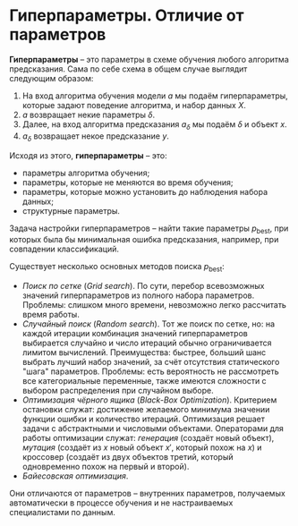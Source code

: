 # Гиперпараметры. Отличие от параметров

**Гиперпараметры** – это параметры в схеме обучения любого алгоритма предсказания. Сама по себе схема в общем случае выглядит следующим образом:

1. На вход алгоритма обучения модели $a$ мы подаём гиперпараметры, которые задают поведение алгоритма, и набор данных $X$.
2. $a$ возвращает некие параметры $\delta$.
3. Далее, на вход алгоритма предсказания $a_{\delta}$ мы подаём $\delta$ и объект $x$.
4. $a_{\delta}$ возвращает некое предсказание $y$.

Исходя из этого, **гиперпараметры** – это:

- параметры алгоритма обучения;
- параметры, которые не меняются во время обучения;
- параметры, которые можно установить до наблюдения набора данных;
- структурные параметры.

Задача настройки гиперпараметров – найти такие параметры $p_{\text{best}}$, при которых была бы минимальная ошибка предсказания, например, при совпадении классификаций.

Существует несколько основных методов поиска $p_{\text{best}}$:

- *Поиск по сетке* (*Grid search*).  По сути, перебор всевозможных значений гиперпараметров из полного набора параметров. Проблемы: слишком много времени, невозможно легко рассчитать время работы.
- *Случайный поиск* (*Random search*). Тот же поиск по сетке, но: на каждой итерации комбинация значений гиперпараметров выбирается случайно и число итераций обычно ограничивается лимитом вычислений. Преимущества: быстрее, больший шанс выбрать лучший набор значений, за счёт отсутствия статического "шага" параметров. Проблемы: есть вероятность не рассмотреть все категориальные переменные, также имеются сложности с выбором распределения при случайном выборе.
- *Оптимизация чёрного ящика* (*Black-Box Optimization*). Критерием остановки служат: достижение желаемого минимума значении функции ошибки и количество итераций. Оптимизация решает задачи с абстрактными и числовыми объектами. Операторами для работы оптимизации служат: *генерация* (создаёт новый объект), *мутация* (создаёт из $x$ новый объект $x'$, который похож на $x$) и кроссовер (создаёт из двух объектов третий, который одновременно похож на первый и второй).
- *Байесовская оптимизация*.

Они отличаются от параметров – внутренних параметров, получаемых автоматически в процессе обучения и не настраиваемых специалистами по данным.
